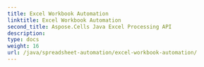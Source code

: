 ```yaml
---
title: Excel Workbook Automation
linktitle: Excel Workbook Automation
second_title: Aspose.Cells Java Excel Processing API
description: 
type: docs
weight: 16
url: /java/spreadsheet-automation/excel-workbook-automation/
---
```

